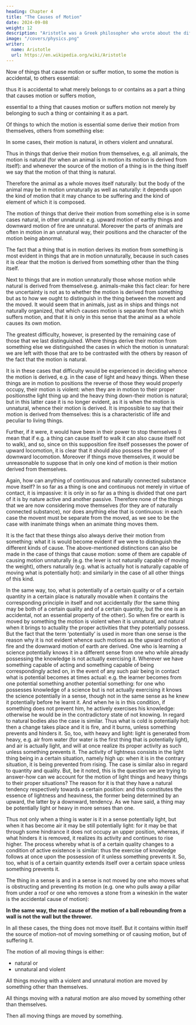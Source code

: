 ```yaml
---
heading: Chapter 4
title: "The Causes of Motion"
date: 2024-09-08
weight: 12
description: "Aristotle was a Greek philosopher who wrote about the different Greek philosophies and advanced his own substance-based beliefs"
image: "/covers/physics.png"
writer:
  name: Aristotle 
  url: https://en.wikipedia.org/wiki/Aristotle
---
```




Now of things that cause motion or suffer motion, to some the motion is accidental, to others essential: 

thus it is accidental to what merely belongs to or contains as a part a thing that causes motion or suffers motion, 

essential to a thing that causes motion or suffers motion not merely by belonging to such a thing or containing it as a part.

Of things to which the motion is essential some derive their motion from themselves, others from something else:

In some cases, their motion is natural, in others violent and unnatural. 

Thus in things that derive their motion from themselves, e.g. all animals, the motion is natural (for when an animal is in motion its motion is derived from itself): and whenever the source of the motion of a thing is in the thing itself we say that the motion of that thing is natural.

Therefore the animal as a whole moves itself naturally: but the body of the animal may be in motion unnaturally as well as naturally: it depends upon the kind of motion that it may chance to be suffering and the kind of element of which it is composed. 

The motion of things that derive their motion from something else is in some cases natural, in other unnatural: e.g. upward motion of earthy things and downward motion of fire are unnatural. Moreover the parts of animals are often in motion in an unnatural way, their positions and the character of the motion being abnormal. 

The fact that a thing that is in motion derives its motion from something is most evident in things that are in motion unnaturally, because in such cases it is clear that the motion is derived from something other than the thing itself. 

Next to things that are in motion unnaturally those whose motion while natural is derived from themselvese.g. animals-make this fact clear: for here the uncertainty is not as to whether the motion is derived from something but as to how we ought to distinguish in the thing between the movent and the moved. It would seem that in animals, just as in ships and things not naturally organized, that which causes motion is separate from that which suffers motion, and that it is only in this sense that the animal as a whole causes its own motion.

The greatest difficulty, however, is presented by the remaining case of those that we last distinguished. Where things derive their motion from something else we distinguished the cases in which the motion is unnatural: we are left with those that are to be contrasted with the others by reason of the fact that the motion is natural. 

It is in these cases that difficulty would be experienced in deciding whence the motion is derived, e.g. in the case of light and heavy things. When these things are in motion to positions the reverse of those they would properly occupy, their motion is violent: when they are in motion to their proper positionsthe light thing up and the heavy thing down-their motion is natural; but in this latter case it is no longer evident, as it is when the motion is unnatural, whence their motion is derived. It is impossible to say that their motion is derived from themselves: this is a characteristic of life and peculiar to living things.

Further, if it were, it would have been in their power to stop themselves (I mean that if e.g. a thing can cause itself to walk it can also cause itself not to walk), and so, since on this supposition fire itself possesses the power of upward locomotion, it is clear that it should also possess the power of downward locomotion. Moreover if things move themselves, it would be unreasonable to suppose that in only one kind of motion is their
motion derived from themselves. 

Again, how can anything of continuous and naturally connected substance move itself? In so far as a thing is one and continuous not merely in virtue of contact, it is impassive: it is only in so far as a thing is divided that one part of it is by nature active and another passive. Therefore none of the things that we are now considering move themselves (for they are of naturally connected substance), nor does anything else that is continuous: in each case the movent must be separate from the moved, as we see to be the case with inanimate things when an animate thing moves them.

It is the fact that these things also always derive their motion from something: what it is would become evident if we were to distinguish the different kinds of cause. The above-mentioned distinctions can also be made in the case of things that cause motion: some of them are capable of causing motion unnaturally (e.g. the lever is not
naturally capable of moving the weight), others naturally (e.g. what is actually hot is
naturally capable of moving what is potentially hot): and similarly in the case of all
other things of this kind.

In the same way, too, what is potentially of a certain quality or of a certain quantity in a
certain place is naturally movable when it contains the corresponding principle in itself
and not accidentally (for the same thing may be both of a certain quality and of a certain
quantity, but the one is an accidental, not an essential property of the other). So when
fire or earth is moved by something the motion is violent when it is unnatural, and
natural when it brings to actuality the proper activities that they potentially possess. But
the fact that the term ‘potentially’ is used in more than one sense is the reason why it is
not evident whence such motions as the upward motion of fire and the downward
motion of earth are derived. One who is learning a science potentially knows it in a
different sense from one who while already possessing the knowledge is not actually
exercising it. Wherever we have something capable of acting and something capable of
being correspondingly acted on, in the event of any such pair being in contact what is
potential becomes at times actual: e.g. the learner becomes from one potential something
another potential something: for one who possesses knowledge of a science but is not
actually exercising it knows the science potentially in a sense, though not in the same
sense as he knew it potentially before he learnt it. And when he is in this condition, if
something does not prevent him, he actively exercises his knowledge: otherwise he
would be in the contradictory state of not knowing. In regard to natural bodies also the
case is similar. Thus what is cold is potentially hot: then a change takes place and it is
fire, and it burns, unless something prevents and hinders it. So, too, with heavy and
light: light is generated from heavy, e.g. air from water (for water is the first thing that is
potentially light), and air is actually light, and will at once realize its proper activity as
such unless something prevents it. The activity of lightness consists in the light thing
being in a certain situation, namely high up: when it is in the contrary situation, it is
being prevented from rising. The case is similar also in regard to quantity and quality.
But, be it noted, this is the question we are trying to answer-how can we account for the
motion of light things and heavy things to their proper situations? The reason for it is
that they have a natural tendency respectively towards a certain position: and this
constitutes the essence of lightness and heaviness, the former being determined by an
upward, the latter by a downward, tendency. As we have said, a thing may be potentially
light or heavy in more senses than one.

Thus not only when a thing is water is it in a sense potentially light, but when it has
become air it may be still potentially light: for it may be that through some hindrance it
does not occupy an upper position, whereas, if what hinders it is removed, it realizes its
activity and continues to rise higher. The process whereby what is of a certain quality
changes to a condition of active existence is similar: thus the exercise of knowledge
follows at once upon the possession of it unless something prevents it. So, too, what is
of a certain quantity extends itself over a certain space unless something prevents it. 

The thing in a sense is and in a sense is not moved by one who moves what is obstructing and preventing its motion (e.g. one who pulls away a pillar from under a roof or one who removes a stone from a wineskin in the water is the accidental cause of motion): 

**In the same way, the real cause of the motion of a ball rebounding from a wall is not the wall but the thrower.**

In all these cases, the thing does not move itself. But it contains within itself the source of motion-not of moving something or of causing motion, but of suffering it.

The motion of all moving things is either:
- natural or
- unnatural and violent

All things moving with a violent and unnatural motion are moved by something other than themselves.

All things moving with a natural motion are also moved by something other than themselves.

<!-- -both those that are moved by themselves and those that are not moved by themselves (e.g. light things and heavy things, which are moved either by that
which brought the thing into existence as such and made it light and heavy, or by that
which released what was hindering and preventing it);  -->

Then all moving things are moved by something.
